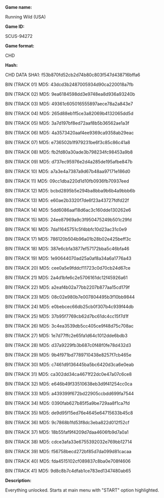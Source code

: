 **Game name:**

Running Wild (USA)

**Game ID:**

SCUS-94272

**Game format:**

CHD

**Hash:**

CHD DATA SHA1: f53b870fd52cb2d74b80c803f547d438716bffa6

BIN (TRACK 01) MD5: 43dcd3b2487005934d90ca220018a7fb

BIN (TRACK 02) MD5: 9ea6184598dd3e9748ea8d936a93240b

BIN (TRACK 03) MD5: 49361c605016555897aece78a2a843e7

BIN (TRACK 04) MD5: 265d88eb1f5ce3a82069b4132065dd5d

BIN (TRACK 05) MD5: 3a7d197bf8ed72aaf8b5b36562ae1a3f

BIN (TRACK 06) MD5: 4a3573420aaf4ee9369ca9358ab29eac

BIN (TRACK 07) MD5: e736502b1f979231be6f3c85c86c41a8

BIN (TRACK 08) MD5: fb2fd80a30ade3b798234fc98453a9b8

BIN (TRACK 09) MD5: d737ec95976e2d4a285de195afbe847b

BIN (TRACK 10) MD5: a7a3e4a7387a9d67b48aa97171e186d0

BIN (TRACK 11) MD5: 09cc1dba220d1d10fb0936fb70937eed

BIN (TRACK 12) MD5: bcbd2895b5e294ba8bba9b6b4a9bbb6b

BIN (TRACK 13) MD5: e60ae2b3320f7de6f23a43727fdfd22f

BIN (TRACK 14) MD5: 5dd6086aaf18d6ac3c160dde130262e6

BIN (TRACK 15) MD5: 24ee87969a9c3f950475249b501c29fd

BIN (TRACK 16) MD5: 7da11645751c5f4bbfc10d23ac31c0e9

BIN (TRACK 17) MD5: 786120b504b96a01b28b02e425beff3c

BIN (TRACK 18) MD5: 387e6cbfa3877ef57172bba5c46bfa46

BIN (TRACK 19) MD5: 1e90644070ad25a0af8a34a6a1776a43

BIN (TRACK 20) MD5: cee0a5e9fddcf11723c0d70cb24d67ce

BIN (TRACK 21) MD5: 2a4d1bfe6c2e5706161dc12f45926a61

BIN (TRACK 22) MD5: a2eaf4b02a77bb2207b877aa15cd179f

BIN (TRACK 23) MD5: 08c02e980b7e007804495b3f10bb9844

BIN (TRACK 24) MD5: e0bebcec66db25cb0f307b4c939f44db

BIN (TRACK 25) MD5: 37b95f7769cb62d7bc61dc4cc15f7d1f

BIN (TRACK 26) MD5: 3c4ea3539db5cc405ce9f48d75c708ac

BIN (TRACK 27) MD5: 1e7d77ffc2e65fa1d64c1012dde6bdb3

BIN (TRACK 28) MD5: d37a9229fb3b687c0f48f0fe78d432d3

BIN (TRACK 29) MD5: 9b4f971bd7789710438e8257f7cb465e

BIN (TRACK 30) MD5: c7461d9136445ba5bc6420d3ca6e0eab

BIN (TRACK 31) MD5: ca302dd34ca4671f22dc0e47a07c6ce8

BIN (TRACK 32) MD5: e646b49f33510638eb3d9f41254cc0ca

BIN (TRACK 33) MD5: a439399f672bd22905ccbdd699fa7544

BIN (TRACK 34) MD5: 0390fab627b85f5a9be729aa8f1ca7fd

BIN (TRACK 35) MD5: de9d95f15ed76e4645e64715633b45c8

BIN (TRACK 36) MD5: 9c7868b1fd53f8dc3eba822d012f52cf

BIN (TRACK 37) MD5: 18b55faf9f4209d7daa4606fb9d7a0a1

BIN (TRACK 38) MD5: cdce3afa33e6755392032e769bb12714

BIN (TRACK 39) MD5: f56758becd272bf85d7da099d81cacaa

BIN (TRACK 40) MD5: fda4515102cf089837c8ba0e708f4606

BIN (TRACK 41) MD5: 9d8c8b7c4dfab1ce783ed1347480ab65

**Description:**

Everything unlocked. Starts at main menu with "START" option highlighted.